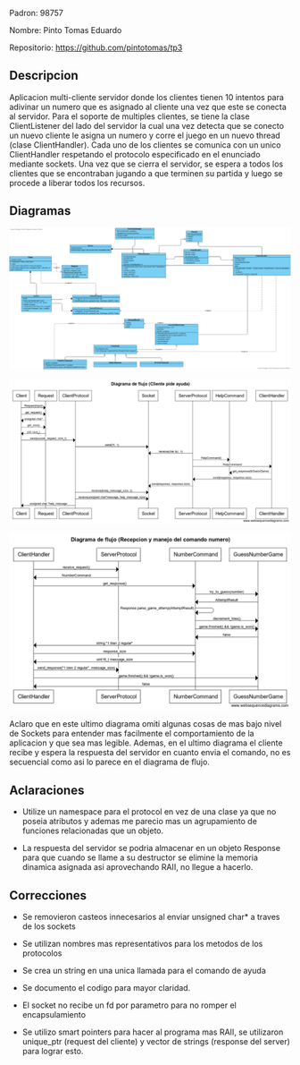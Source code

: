 Padron: 98757

Nombre: Pinto Tomas Eduardo

Repositorio: https://github.com/pintotomas/tp3

## Descripcion

Aplicacion multi-cliente servidor donde los clientes tienen 10 intentos para adivinar un numero que es asignado al cliente una vez que este se conecta al servidor. Para el soporte de multiples clientes, se tiene la clase ClientListener del lado del servidor la cual una vez detecta que se conecto un nuevo cliente le asigna un numero y corre el juego en un nuevo thread (clase ClientHandler). Cada uno de los clientes se comunica con un unico ClientHandler respetando el protocolo especificado en el enunciado mediante sockets. Una vez que se cierra el servidor, se espera a todos los clientes que se encontraban jugando a que terminen su partida y luego se procede a liberar todos los recursos. 

## Diagramas

![Diagrama de clases](diagramas/diagrama_de_clases.png)

![Diagrama de flujo cliente pide ayuda](diagramas/diagrama_flujo_pedir_ayuda.png)

![Diagrama de flujo servidor maneja numero](diagramas/diagrama_flujo_servidor_maneja_numero.png)

Aclaro que en este ultimo diagrama omiti algunas cosas de mas bajo nivel de Sockets para entender mas facilmente el comportamiento de la aplicacion y que sea mas legible. Ademas, en el ultimo diagrama el cliente recibe y espera la respuesta del servidor en cuanto envia el comando, no es secuencial como asi lo parece en el diagrama de flujo.

## Aclaraciones

- Utilize un namespace para el protocol en vez de una clase ya que no poseia atributos y ademas me parecio mas un agrupamiento de funciones relacionadas que un objeto.

- La respuesta del servidor se podria almacenar en un objeto Response para que cuando se llame a su destructor se elimine la memoria dinamica asignada asi aprovechando RAII, no llegue a hacerlo.

## Correcciones

- Se removieron casteos innecesarios al enviar unsigned char* a traves de los sockets

- Se utilizan nombres mas representativos para los metodos de los protocolos

- Se crea un string en una unica llamada para el comando de ayuda

- Se documento el codigo para mayor claridad.

- El socket no recibe un fd por parametro para no romper el encapsulamiento

- Se utilizo smart pointers para hacer al programa mas RAII, se utilizaron unique_ptr (request del cliente) y vector de strings (response del server) para lograr esto. 